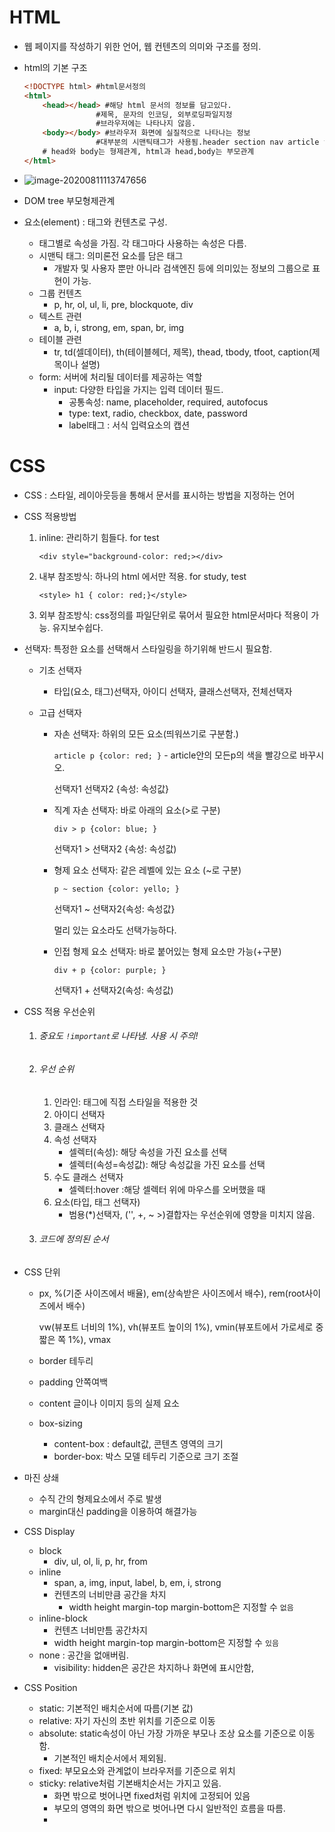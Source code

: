 # HTML

* 웹 페이지를 작성하기 위한 언어, 웹 컨텐츠의 의미와 구조를 정의.

* html의 기본 구조

  ```html
  <!DOCTYPE html> #html문서정의
  <html>
      <head></head> #해당 html 문서의 정보를 담고있다.
      			  #제목, 문자의 인코딩, 외부로딩파일지정
      			  #브라우저에는 나타나지 않음.
      <body></body> #브라우저 화면에 실질적으로 나타나는 정보
      			  #대부분의 시맨틱태그가 사용됨.header section nav article footer
      # head와 body는 형제관계, html과 head,body는 부모관계
  </html>
  ```

* ![image-20200811113747656](C:\Users\multicampus\AppData\Roaming\Typora\typora-user-images\image-20200811113747656.png)

* DOM tree 부모형제관계

* 요소(element) : 태그와 컨텐츠로 구성.

  * 태그별로 속성을 가짐. 각 태그마다 사용하는 속성은 다름.
  * 시맨틱 태그: 의미론전 요소를 담은 태그
    * 개발자 및 사용자 뿐만 아니라 검색엔진 등에 의미있는 정보의 그룹으로 표현이 가능.
  * 그룹 컨텐츠
    * p, hr, ol, ul, li, pre, blockquote, div
  * 텍스트 관련
    * a, b, i, strong, em, span, br, img
  * 테이블 관련
    * tr, td(셀데이터), th(테이블헤더, 제목), thead, tbody, tfoot, caption(제목이나 설명)
  * form: 서버에 처리될 데이터를 제공하는 역할
    * input: 다양한 타입을 가지는 입력 데이터 필드.
      * 공통속성: name, placeholder, required, autofocus
      * type: text, radio, checkbox, date, password
      * label태그 : 서식 입력요소의 캡션



# CSS

* CSS : 스타일, 레이아웃등을 통해서 문서를 표시하는 방법을 지정하는 언어

* CSS 적용방법

  1. inline: 관리하기 힘들다. for test

     `<div style="background-color: red;></div>`

  2. 내부 참조방식: 하나의 html 에서만 적용. for study, test

     `<style> h1 { color: red;}</style>`

  3. 외부 참조방식: css정의를 파일단위로 묶어서 필요한 html문서마다 적용이 가능. 유지보수쉽다.

* 선택자: 특정한 요소를 선택해서 스타일링을 하기위해 반드시 필요함.

  * 기초 선택자

    * 타입(요소, 태그)선택자, 아이디 선택자, 클래스선택자, 전체선택자

  * 고급 선택자

    * 자손 선택자: 하위의 모든 요소(띄워쓰기로 구분함.)

      `article p {color: red; }` - article안의 모든p의 색을 빨강으로 바꾸시오.

      선택자1 선택자2 {속성: 속성값}

    * 직계 자손 선택자: 바로 아래의 요소(>로 구분)

      `div > p {color: blue; }`

      선택자1 > 선택자2 {속성: 속성값)

    * 형제 요소 선택자: 같은 레벨에 있는 요소 (~로 구분)

      `p ~ section {color: yello; }`

      선택자1 ~ 선택자2{속성: 속성값}

      멀리 있는 요소라도 선택가능하다.

    * 인접 형제 요소 선택자: 바로 붙어있는 형제 요소만 가능(+구분)

      `div + p {color: purple; }`

      선택자1 + 선택자2(속성: 속성값)

* CSS 적용 우선순위

  1. ###### 중요도 `!important`로 나타냄. 사용 시 주의! 

  2. ###### 우선 순위

     1. 인라인: 태그에 직접 스타일을 적용한 것
     2. 아이디 선택자
     3. 클래스 선택자
     4. 속성 선택자
        * 셀렉터(속성): 해당 속성을 가진 요소를 선택
        * 셀렉터(속성=속성값): 해당 속성값을 가진 요소를 선택
     5. 수도 클래스 선택자
        * 셀렉터:hover  :해당 셀렉터 위에 마우스를 오버했을 때
     6. 요소(타입, 태그 선택자)
        * 범용(*)선택자, ('', +, ~ >)결합자는 우선순위에 영향을 미치지 않음.

  3. ###### 코드에 정의된 순서



* CSS 단위

  * px, %(기준 사이즈에서 배율), em(상속받은 사이즈에서 배수), rem(root사이즈에서 배수)

    vw(뷰포트 너비의 1%), vh(뷰포트 높이의 1%), vmin(뷰포트에서 가로세로 중 짧은 쪽 1%), vmax

  * border 테두리

  * padding 안쪽여백

  * content 글이나 이미지 등의 실제 요소

  * box-sizing

    * content-box : default값, 콘텐츠 영역의 크기
    * border-box: 박스 모델 테두리 기준으로 크기 조절

* 마진 상쇄

  * 수직 간의 형제요소에서 주로 발생
  * margin대신 padding을 이용하여 해결가능

* CSS Display

  * block
    * div, ul, ol, li, p, hr, from
  * inline
    * span, a, img, input, label, b, em, i, strong
    * 컨텐츠의 너비만큼 공간을 차지
      * width height margin-top margin-bottom은 지정할 수 `없음`
  * inline-block
    * 컨텐츠 너비만틈 공간차지
    * width height margin-top margin-bottom은 지정할 수 `있음`
  * none : 공간을 없애버림.
    * visibility: hidden은 공간은 차지하나 화면에 표시안함,

* CSS Position

  * static: 기본적인 배치순서에 따름(기본 값)
  * relative: 자기 자신의 초반 위치를 기준으로 이동
  * absolute: static속성이 아닌 가장 가까운 부모나 조상 요소를 기준으로 이동함.
    * 기본적인 배치순서에서 제외됨.
  * fixed: 부모요소와 관계없이 브라우저를 기준으로 위치
  * sticky: relative처럼 기본배치순서는 가지고 있음.
    * 화면 밖으로 벗어나면 fixed처럼 위치에 고정되어 있음
    * 부모의 영역의 화면 밖으로 벗어나면 다시 일반적인 흐름을 따름.
    * 























































